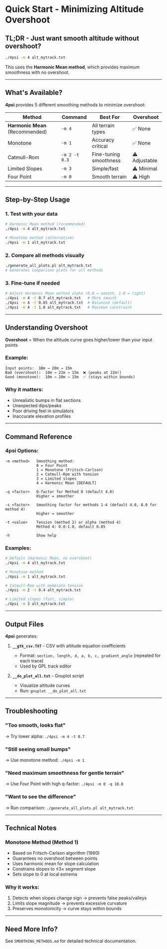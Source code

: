 # Quick Start - Minimizing Altitude Overshoot

## TL;DR - Just want smooth altitude without overshoot?

```bash
./4psi -m 4 alt_mytrack.txt
```

This uses the **Harmonic Mean method**, which provides maximum smoothness with no overshoot.

---

## What's Available?

**4psi** provides 5 different smoothing methods to minimize overshoot:

| Method | Command | Best For | Overshoot |
|--------|---------|----------|-----------|
| **Harmonic Mean** (Recommended) | `-m 4` | All terrain types | ✅ None |
| Monotone | `-m 1` | Accuracy critical | ✅ None |
| Catmull-Rom | `-m 2 -t 0.3` | Fine-tuning smoothness | ⚠️ Adjustable |
| Limited Slopes | `-m 3` | Simple/fast | ⚠️ Minimal |
| Four Point | `-m 0` | Smooth terrain | ⚠️ High |

---

## Step-by-Step Usage

### 1. Test with your data
```bash
# Harmonic Mean method (recommended)
./4psi -m 4 alt_mytrack.txt

# Monotone method (alternative)
./4psi -m 1 alt_mytrack.txt
```

### 2. Compare all methods visually
```bash
./generate_all_plots.pl alt_mytrack.txt
# Generates comparison plots for all methods
```

### 3. Fine-tune if needed
```bash
# Adjust Harmonic Mean method alpha (0.0 = smooth, 1.0 = tight)
./4psi -m 4 -t 0.7 alt_mytrack.txt   # More smooth
./4psi -m 4 -t 0.85 alt_mytrack.txt  # Balanced (default)
./4psi -m 4 -t 1.0 alt_mytrack.txt   # Maximum constraint
```

---

## Understanding Overshoot

**Overshoot** = When the altitude curve goes higher/lower than your input points

### Example:
```
Input points:  10m → 20m → 15m
Bad (overshoot):  10m → 22m → 15m  ❌ (peaks at 22m!)
Good (monotone):  10m → 20m → 15m  ✅ (stays within bounds)
```

### Why it matters:
- Unrealistic bumps in flat sections
- Unexpected dips/peaks
- Poor driving feel in simulators
- Inaccurate elevation profiles

---

## Command Reference

### 4psi Options:
```
-m <method>   Smoothing method:
              0 = Four Point
              1 = Monotone (Fritsch-Carlson)
              2 = Catmull-Rom with tension
              3 = Limited slopes
              4 = Harmonic Mean [DEFAULT]

-q <factor>   Q-factor for Method 0 (default 4.0)
              Higher = smoother

-s <factor>   Smoothing factor for methods 1-4 (default 4.0, 8.0 for method 4)
              Higher = smoother

-t <value>    Tension (method 2) or alpha (method 4)
              Method 4: 0.0-1.0, default 0.85

-h            Show help
```

### Examples:
```bash
# Default (Harmonic Mean, no overshoot)
./4psi -m 4 alt_mytrack.txt

# Monotone method
./4psi -m 1 alt_mytrack.txt

# Catmull-Rom with moderate tension
./4psi -m 2 -t 0.4 alt_mytrack.txt

# Limited slopes (fast, simple)
./4psi -m 3 alt_mytrack.txt
```

---

## Output Files

**4psi** generates:

1. **`__gtk_csv.TXT`** - CSV with altitude equation coefficients
   - Format: `section, length, d, a, b, c, gradient_angle` (repeated for each trace)
   - Used by GPL track editor

2. **`__do_plot_all.txt`** - Gnuplot script
   - Visualize altitude curves
   - Run: `gnuplot __do_plot_all.txt`

---

## Troubleshooting

### "Too smooth, looks flat"
→ Try lower alpha: `./4psi -m 4 -t 0.7`

### "Still seeing small bumps"
→ Use monotone method: `./4psi -m 1`

### "Need maximum smoothness for gentle terrain"
→ Use Four Point with high q-factor: `./4psi -m 0 -q 10.0`

### "Want to see the difference"
→ Run comparison: `./generate_all_plots.pl alt_mytrack.txt`

---

## Technical Notes

### Monotone Method (Method 1)
- Based on Fritsch-Carlson algorithm (1980)
- Guarantees no overshoot between points
- Uses harmonic mean for slope calculation
- Constrains slopes to ≤3× segment slope
- Sets slope to 0 at local extrema

### Why it works:
1. Detects when slopes change sign → prevents false peaks/valleys
2. Limits slope magnitude → prevents excessive curvature
3. Preserves monotonicity → curve stays within bounds

---

## Need More Info?

See `SMOOTHING_METHODS.md` for detailed technical documentation.
